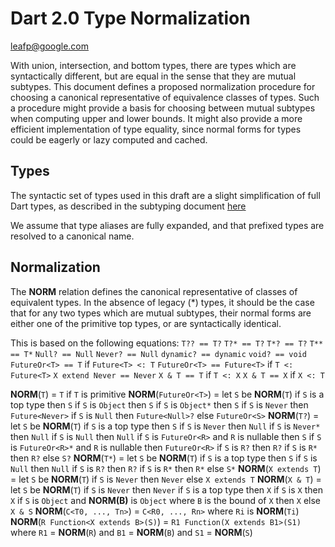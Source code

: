 # Dart 2.0 Type Normalization

leafp@google.com

With union, intersection, and bottom types, there are types which are
syntactically different, but are equal in the sense that they are mutual
subtypes.  This document defines a proposed normalization procedure for choosing
a canonical representative of equivalence classes of types.  Such a procedure
might provide a basis for choosing between mutual subtypes when computing upper
and lower bounds.  It might also provide a more efficient implementation of type
equality, since normal forms for types could be eagerly or lazy computed and
cached.

## Types

The syntactic set of types used in this draft are a slight simplification of
full Dart types, as described in the subtyping
document
[here](https://github.com/dart-lang/language/blob/master/resources/type-system/subtyping.md)

We assume that type aliases are fully expanded, and that prefixed types are
resolved to a canonical name.

## Normalization

The **NORM** relation defines the canonical representative of classes of
equivalent types.  In the absence of legacy (*) types, it should be the case
that for any two types which are mutual subtypes, their normal forms are either
one of the primitive top types, or are syntactically identical.

This is based on the following equations:
 `T?? == T?`
 `T?* == T?`
 `T*? == T?`
 `T** == T*`
 `Null? == Null`
 `Never? == Null`
 `dynamic? == dynamic`
 `void? == void`
 `FutureOr<T> == T` if `Future<T> <: T`
 `FutureOr<T> == Future<T>` if `T <: Future<T>`
 `X extend Never == Never`
 `X & T == T` if `T <: X`
 `X & T == X` if `X <: T`

 
**NORM**(`T`) = `T` if `T` is primitive
**NORM**(`FutureOr<T>`) =
  let `S` be **NORM**(`T`)
  if `S` is a top type then `S`
  if `S` is `Object` then `S`
  if `S` is `Object*` then `S`
  if `S` is `Never` then `Future<Never>`
  if `S` is `Null` then `Future<Null>?`
  else `FutureOr<S>`
**NORM**(`T?`) = 
  let `S` be **NORM**(`T`)
  if `S` is a top type then `S`
  if `S` is `Never` then `Null`
  if `S` is `Never*` then `Null`
  if `S` is `Null` then `Null`
  if `S` is `FutureOr<R>` and `R` is nullable then `S`
  if `S` is `FutureOr<R>*` and `R` is nullable then `FutureOr<R>`
  if `S` is `R?` then `R?`
  if `S` is `R*` then `R?`
  else `S?`
**NORM**(`T*`) = 
  let `S` be **NORM**(`T`)
  if `S` is a top type then `S`
  if `S` is `Null` then `Null`
  if `S` is `R?` then `R?`
  if `S` is `R*` then `R*`
  else `S*`
**NORM**(`X extends T`) =
  let `S` be **NORM**(`T`)
  if `S` is `Never` then `Never`
  else `X extends T`
**NORM**(`X & T`) =
  let `S` be **NORM**(`T`)
   if `S` is `Never` then `Never`
   if `S` is a top type then `X`
   if `S` is `X` then `X`
   if `S` is `Object` and **NORM(B)** is `Object` where `B` is the bound of `X` then `X`
  else `X & S`
**NORM**(`C<T0, ..., Tn>`) = `C<R0, ..., Rn>` where `Ri` is **NORM**(`Ti`)
**NORM**(`R Function<X extends B>(S)`) = `R1 Function(X extends B1>(S1)`
  where `R1` = **NORM**(`R`)
  and `B1` = **NORM**(`B`)
  and `S1` = **NORM**(`S`)

